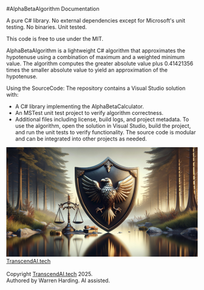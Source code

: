 #AlphaBetaAlgorithm Documentation

A pure C# library. No external dependencies except for Microsoft's unit testing. No binaries. Unit tested.

This code is free to use under the MIT.

AlphaBetaAlgorithm is a lightweight C# algorithm that approximates the hypotenuse using a combination of maximum and a weighted minimum value. The algorithm computes the greater absolute value plus 0.41421356 times the smaller absolute value to yield an approximation of the hypotenuse.

Using the SourceCode:
The repository contains a Visual Studio solution with:
- A C# library implementing the AlphaBetaCalculator.
- An MSTest unit test project to verify algorithm correctness.
- Additional files including license, build logs, and project metadata.
To use the algorithm, open the solution in Visual Studio, build the project, and run the unit tests to verify functionality. The source code is modular and can be integrated into other projects as needed.

![AI Image](aiimage.jpg)
[TranscendAI.tech](https://TranscendAI.tech)<br>
<br>
Copyright [TranscendAI.tech](https://TranscendAI.tech) 2025.</br>
Authored by Warren Harding. AI assisted.</br>